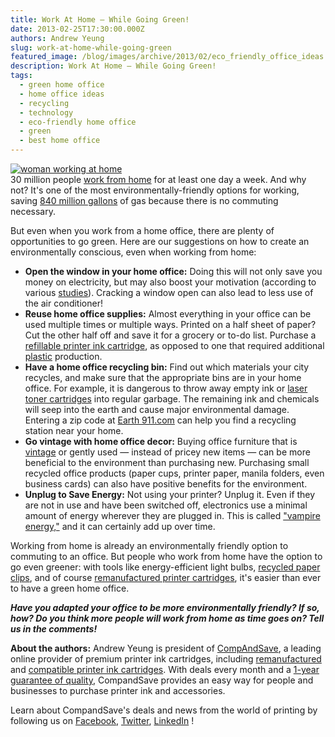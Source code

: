 ```yaml
---
title: Work At Home — While Going Green!
date: 2013-02-25T17:30:00.000Z
authors: Andrew Yeung
slug: work-at-home-while-going-green
featured_image: /blog/images/archive/2013/02/eco_friendly_office_ideas.jpg
description: Work At Home — While Going Green!
tags:
  - green home office
  - home office ideas
  - recycling
  - technology
  - eco-friendly home office
  - green
  - best home office
---
```

[![woman working at home](/blog/images/eco_friendly_office_ideas.jpg "woman working at home")](/blog/images/eco%5Ffriendly%5Foffice%5Fideas.jpg)\
30 million people [work from home](https://www.forbes.com/sites/kenrapoza/2013/02/18/one-in-five-americans-work-from-home-numbers-seen-rising-over-60/) for at least one day a week. And why not? It's one of the most environmentally-friendly options for working, saving [840 million gallons](https://www.brighthub.com/environment/green-computing/articles/33216.aspx/) of gas because there is no commuting necessary.

But even when you work from a home office, there are plenty of opportunities to go green. Here are our suggestions on how to create an environmentally conscious, even when working from home:

* **Open the window in your home office:** Doing this will not only save you money on electricity, but may also boost your motivation (according to various [studies](https://www.andrewjensen.net/how-office-lighting-affects-productivity/)). Cracking a window open can also lead to less use of the air conditioner!
* **Reuse home office supplies:** Almost everything in your office can be used multiple times or multiple ways. Printed on a half sheet of paper? Cut the other half off and save it for a grocery or to-do list. Purchase a [refillable printer ink cartridge](https://www.compandsave.com), as opposed to one that required additional [plastic](https://blog.compandsave.com/2013/01/recycling-remanufactured-printer-cartridges.html) production.
* **Have a home office recycling bin:** Find out which materials your city recycles, and make sure that the appropriate bins are in your home office. For example, it is dangerous to throw away empty ink or [laser toner cartridges](https://www.compandsave.com/) into regular garbage. The remaining ink and chemicals will seep into the earth and cause major environmental damage. Entering a zip code at [Earth 911.com](https://search.earth911.com/) can help you find a recycling station near your home.
* **Go vintage with home office decor:** Buying office furniture that is [vintage](https://www.etsy.com/search/vintage?includes%5B0%5D=tags&search%5Fquery=vintage+office+decor&search%5Ftype=all&page=1&ref=related&q=office+decor&vintage%5Frewrite=vintage+office+decor&original%5Fquery=2) or gently used — instead of pricey new items — can be more beneficial to the environment than purchasing new. Purchasing small recycled office products (paper cups, printer paper, manila folders, even business cards) can also have positive benefits for the environment.
* **Unplug to Save Energy:** Not using your printer? Unplug it. Even if they are not in use and have been switched off, electronics use a minimal amount of energy wherever they are plugged in. This is called ["vampire energy,"](https://www.treehugger.com/should-i-unplug-my-appliances-and-if-so-will-i-save-money-4864312) and it can certainly add up over time.

Working from home is already an environmentally friendly option to commuting to an office. But people who work from home have the option to go even greener: with tools like energy-efficient light bulbs, [recycled paper clips](https://www.dolphinblue.com/acco-recycled-paper-clips-jumbo-size/), and of course [remanufactured printer cartridges](https://www.compandsave.com/), it's easier than ever to have a green home office.

***Have you adapted your office to be more environmentally friendly? If so, how? Do you think more people will work from home as time goes on? Tell us in the comments!***

**About the authors:** Andrew Yeung is president of [CompAndSave](https://www.compandsave.com/), a leading online provider of premium printer ink cartridges, including [remanufactured](https://www.compandsave.com/help) and [compatible printer ink cartridges](https://www.compandsave.com/help). With deals every month and a [1-year guarantee of quality](https://www.compandsave.com/help), CompandSave provides an easy way for people and businesses to purchase printer ink and accessories.

Learn about CompandSave's deals and news from the world of printing by following us on [Facebook](https://www.facebook.com/compandsave.ink), [Twitter](https://twitter.com/compandsave), [LinkedIn](https://www.linkedin.com) !
